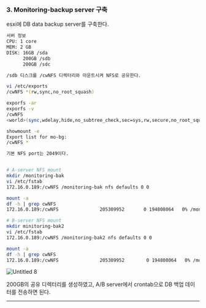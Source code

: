 ### 3. Monitoring-backup server 구축

esxi에 DB data backup server를 구축한다.

```bash
서버 정보
CPU: 1 core
MEM: 2 GB
DISK: 16GB /sda
      200GB /sdb
      200GB /sdc

/sdb 디스크를 /cwNFS 디렉터리와 마운트시켜 NFS로 공유한다.

vi /etc/exports
/cwNFS *(rw,sync,no_root_squash)

exporfs -ar
exporfs -v
/cwNFS          
<world>(sync,wdelay,hide,no_subtree_check,sec=sys,rw,secure,no_root_squash,no_all_squash)

showmount -e
Export list for mo-bg:
/cwNFS *

기본 NFS port는 2049이다.
```

```bash

# A-server NFS mount
mkdir /monitoring-bak
vi /etc/fstab
172.16.0.189:/cwNFS /monitoring-bak nfs defaults 0 0

mount -a
df -h | grep cwNFS
172.16.0.189:/cwNFS               205309952       0 194808064   0% /monitoring-bak

# B-server NFS mount
mkdir minitoring-bak2
vi /etc/fstab
172.16.0.189:/cwNFS /monitoring-bak2 nfs defaults 0 0

mount -a
df -h | grep cwNFS
172.16.0.189:/cwNFS               205309952        0 194808064   0% /monitoring-bak2
```

![Untitled 8](https://user-images.githubusercontent.com/84123877/207513286-08d263ff-6e48-4f49-b1fd-2480feec93ef.png)


200GB의 공유 디렉터리를 생성하였고, A/B server에서 crontab으로 DB 백업 데이터를 전송하면 된다.

---
